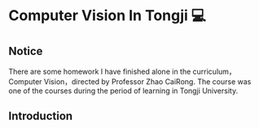 # Computer Vision In Tongji 💻

## Notice
There are some homework I have finished alone in the curriculum，Computer Vision，directed by Professor Zhao CaiRong. The course was one of the courses during the period of learning in Tongji University. 

## Introduction
